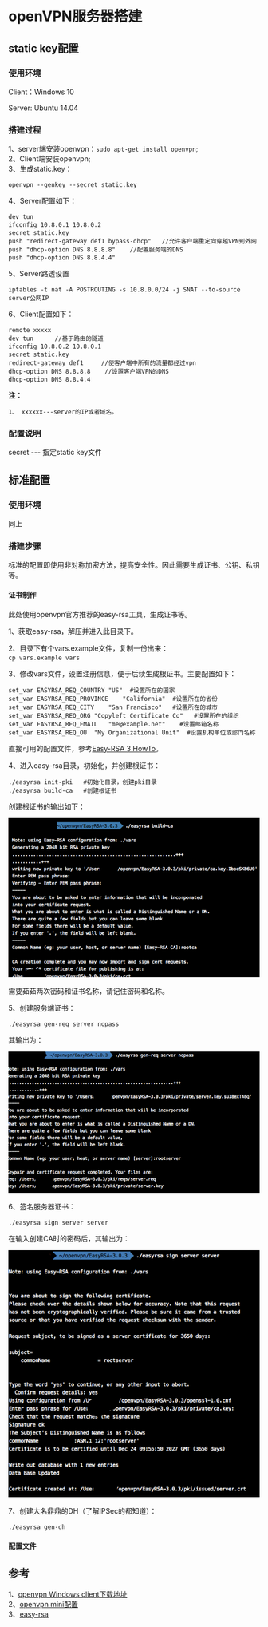 # openVPN服务器搭建

## static key配置

### 使用环境
Client：Windows 10

Server: Ubuntu 14.04

### 搭建过程
1、server端安装openvpn：```sudo apt-get install openvpn```;   
2、Client端安装openvpn;   
3、生成static.key：

```
openvpn --genkey --secret static.key
``` 
4、Server配置如下：

```
dev tun
ifconfig 10.8.0.1 10.8.0.2
secret static.key
push "redirect-gateway def1 bypass-dhcp"   //允许客户端重定向穿越VPN到外网
push "dhcp-option DNS 8.8.8.8"    //配置服务端的DNS
push "dhcp-option DNS 8.8.4.4"
```

5、Server路透设置

```
iptables -t nat -A POSTROUTING -s 10.8.0.0/24 -j SNAT --to-source server公网IP
```

6、Client配置如下：

```
remote xxxxx
dev tun      //基于路由的隧道
ifconfig 10.8.0.2 10.8.0.1
secret static.key
redirect-gateway def1     //使客户端中所有的流量都经过vpn
dhcp-option DNS 8.8.8.8    //设置客户端VPN的DNS
dhcp-option DNS 8.8.4.4
```
**注：**  

	1、 xxxxxx---server的IP或者域名。

### 配置说明

secret --- 指定static key文件


## 标准配置

### 使用环境

同上

### 搭建步骤

标准的配置即使用非对称加密方法，提高安全性。因此需要生成证书、公钥、私钥等。

#### 证书制作
此处使用openvpn官方推荐的easy-rsa工具，生成证书等。

1、获取easy-rsa，解压并进入此目录下。

2、目录下有个vars.example文件，复制一份出来：  
`` cp vars.example vars ``

3、修改vars文件，设置注册信息，便于后续生成根证书。主要配置如下：

```
set_var EASYRSA_REQ_COUNTRY	"US"  #设置所在的国家
set_var EASYRSA_REQ_PROVINCE	"California"  #设置所在的省份
set_var EASYRSA_REQ_CITY	"San Francisco"   #设置所在的城市
set_var EASYRSA_REQ_ORG	"Copyleft Certificate Co"   #设置所在的组织
set_var EASYRSA_REQ_EMAIL	"me@example.net"    #设置邮箱名称
set_var EASYRSA_REQ_OU	"My Organizational Unit"  #设置机构单位或部门名称
```
直接可用的配置文件，参考[Easy-RSA 3 HowTo](https://sskaje.me/easy-rsa/)。

4、进入easy-rsa目录，初始化，并创建根证书：

```
./easyrsa init-pki   #初始化目录，创建pki目录
./easyrsa build-ca   #创建根证书
```
创建根证书的输出如下：

![build-ca](img/build-ca_filter.png)

需要茹茹两次密码和证书名称，请记住密码和名称。

5、创建服务端证书：

```
./easyrsa gen-req server nopass
```
其输出为：

![gen-req server](img/gen-req_server.png)

6、签名服务器证书：

```
./easyrsa sign server server
```
在输入创建CA时的密码后，其输出为：

![sign server](img/sign-server.png)

7、创建大名鼎鼎的DH（了解IPSec的都知道）：

```
./easyrsa gen-dh
```



#### 配置文件



## 参考
1、[openvpn Windows client下载地址](https://swupdate.openvpn.org/community/releases/openvpn-install-2.4.4-I601.exe)   
2、[openvpn mini配置](https://openvpn.net/index.php/open-source/documentation/miscellaneous/78-static-key-mini-howto.html)   
3、[easy-rsa](https://github.com/OpenVPN/easy-rsa)

